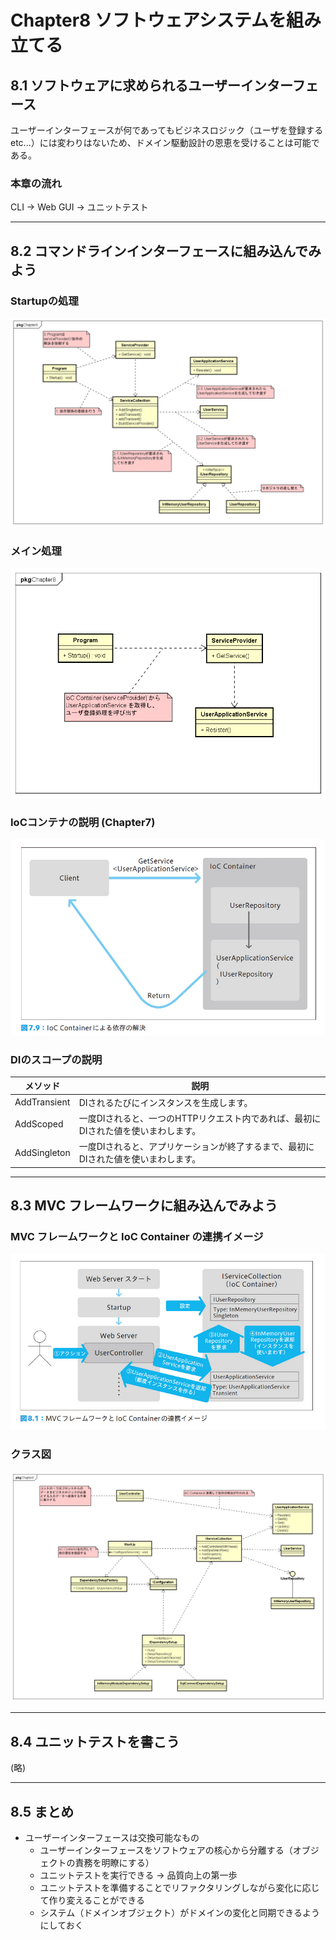 # Chapter8 ソフトウェアシステムを組み立てる

## 8.1 ソフトウェアに求められるユーザーインターフェース

ユーザーインターフェースが何であってもビジネスロジック（ユーザを登録する etc...）には変わりはないため、ドメイン駆動設計の恩恵を受けることは可能である。

### 本章の流れ

CLI → Web GUI → ユニットテスト

---

## 8.2 コマンドラインインターフェースに組み込んでみよう

### Startupの処理

![Startupの処理](images/D_8_1.png)

### メイン処理

![メイン処理](images/D_8_2.png)

### IoCコンテナの説明 (Chapter7)
  
![IoCコンテナ](images/D_8_3.png)

### DIのスコープの説明

| メソッド     | 説明                                                                               |
| ------------ | ---------------------------------------------------------------------------------- |
| AddTransient | DIされるたびにインスタンスを生成します。                                           |
| AddScoped    | 一度DIされると、一つのHTTPリクエスト内であれば、最初にDIされた値を使いまわします。 |
| AddSingleton | 一度DIされると、アプリケーションが終了するまで、最初にDIされた値を使いまわします。 |

---

## 8.3 MVC フレームワークに組み込んでみよう

### MVC フレームワークと IoC Container の連携イメージ

![MVC フレームワークと IoC Container の連携イメージ](images/D_8_4.png)

### クラス図

![MVCモデル](images/D_8_5.png)

---

## 8.4 ユニットテストを書こう

(略)

---

## 8.5 まとめ

* ユーザーインターフェースは交換可能なもの
  * ユーザーインターフェースをソフトウェアの核心から分離する（オブジェクトの責務を明瞭にする）
  * ユニットテストを実行できる → 品質向上の第一歩
  * ユニットテストを準備することでリファクタリングしながら変化に応じて作り変えることができる
  * システム（ドメインオブジェクト）がドメインの変化と同期できるようにしておく
